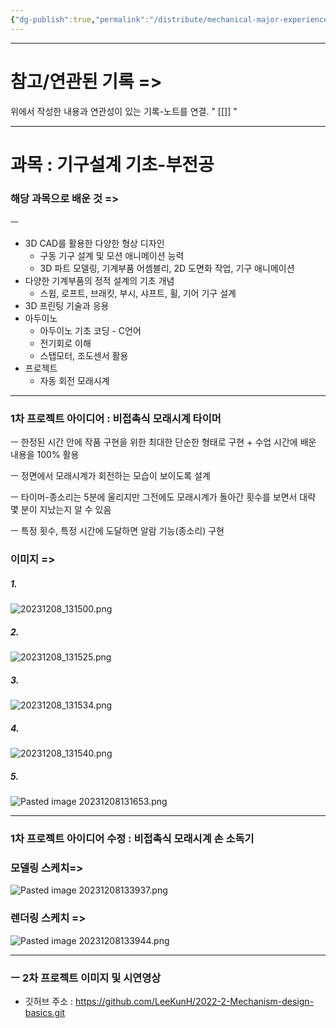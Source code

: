```yaml
---
{"dg-publish":true,"permalink":"/distribute/mechanical-major-experience-story-record/2022-2-mechanism-design-basics/","noteIcon":""}
---
```




-------------------------------
# 참고/연관된 기록 =>
위에서 작성한 내용과 연관성이 있는 기록-노트를 연결.
" [[]] "


----------------------------
# 과목 : 기구설계 기초-부전공

### 해당 과목으로 배운 것 =>
	
ㅡ
- 3D CAD를 활용한 다양한 형상 디자인
	- 구동 기구 설계 및 모션 애니메이션 능력
	- 3D 파트 모델링,  기계부품 어셈블리, 2D 도면화 작업, 기구 애니메이션
- 다양한 기계부품의 정적 설계의 기초 개념
	- 스윕, 로프트, 브래킷, 부시, 샤프트, 휠, 기어 기구 설계
- 3D 프린팅 기술과 응용
- 아두이노
	- 아두이노 기초 코딩 - C언어
	- 전기회로 이해
	- 스탭모터,  조도센서 활용
- 프로젝트 
	- 자동 회전 모래시계

----
### 1차 프로젝트 아이디어 : 비접촉식 모래시계 타이머  
  
ㅡ 한정된 시간 안에 작품 구현을 위한 최대한 단순한 형태로 구현 + 수업 시간에 배운 내용을 100% 활용  
  
ㅡ 정면에서 모래시계가 회전하는 모습이 보이도록 설계  
  
ㅡ 타이머-종소리는 5분에 울리지만 그전에도 모래시계가 돌아간 횟수를 보면서 대략 몇 분이 지났는지 알 수 있음  
  
ㅡ 특정 횟수, 특정 시간에 도달하면 알람 기능(종소리) 구현


### 이미지 =>
##### 1. 
![20231208_131500.png](/img/user/%EC%B2%A8%EB%B6%80%ED%8C%8C%EC%9D%BC/20231208_131500.png)
##### 2. 
![20231208_131525.png](/img/user/%EC%B2%A8%EB%B6%80%ED%8C%8C%EC%9D%BC/20231208_131525.png)
##### 3. 
![20231208_131534.png](/img/user/%EC%B2%A8%EB%B6%80%ED%8C%8C%EC%9D%BC/20231208_131534.png)
##### 4. 
![20231208_131540.png](/img/user/%EC%B2%A8%EB%B6%80%ED%8C%8C%EC%9D%BC/20231208_131540.png)
##### 5.
![Pasted image 20231208131653.png](/img/user/%EC%B2%A8%EB%B6%80%ED%8C%8C%EC%9D%BC/Pasted%20image%2020231208131653.png)

---
### 1차 프로젝트 아이디어 수정 : 비접촉식 모래시계 손 소독기

### 모델링 스케치=>
![Pasted image 20231208133937.png](/img/user/%EC%B2%A8%EB%B6%80%ED%8C%8C%EC%9D%BC/Pasted%20image%2020231208133937.png)

### 렌더링 스케치 =>
![Pasted image 20231208133944.png](/img/user/%EC%B2%A8%EB%B6%80%ED%8C%8C%EC%9D%BC/Pasted%20image%2020231208133944.png)


-----------------
### ㅡ 2차 프로젝트 이미지 및 시연영상

- 깃허브 주소 : https://github.com/LeeKunH/2022-2-Mechanism-design-basics.git

